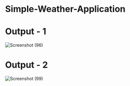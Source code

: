 # Simple-Weather-Application
# Output - 1

![Screenshot (96)](https://github.com/QuantumCoding123/Day-24-Simple-Weather-Application/assets/166281221/c771b3a3-1c14-4f65-95bd-7c5060d57d06)

 
# Output - 2

![Screenshot (99)](https://github.com/QuantumCoding123/Day-24-Simple-Weather-Application/assets/166281221/d5d39523-c5fa-4ed4-b807-157e03c06640)
